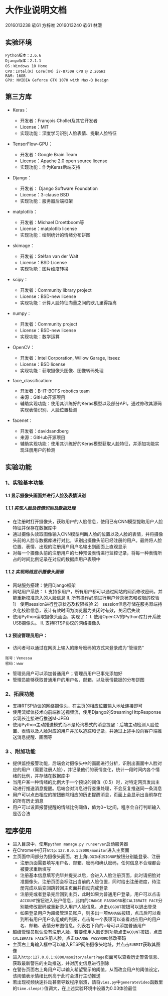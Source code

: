 大作业说明文档
================
2016013238 软61 方梓唯 
2016013240 软61 林灏

## 实验环境

```
Python版本：3.6.6
Django版本：2.1.1
OS：Windows 10 Home
CPU：Intel(R) Core(TM) i7-8750H CPU @ 2.20GHz
RAM: 16GB
GPU: NVIDIA Geforce GTX 1070 with Max-Q Design
```

## 第三方库

* Keras：
  * 开发者：François Chollet及其它开发者
  * License：MIT
  * 实现功能：深度学习识别人脸表情、提取人脸特征

* TensorFlow-GPU：
  * 开发者：Google Brain Team
  * License：Apache 2.0 open source license
  * 实现功能：作为Keras后端支持
* Django：
  * 开发者：	Django Software Foundation
  * License：3-clause BSD
  * 实现功能：服务器后端框架
* matplotlib：	
  * 开发者：Michael Droettboom等
  * License：matplotlib license
  * 实现功能：绘制统计的情绪分布饼图
* skimage：
  * 开发者：Stéfan van der Walt
  * License：BSD License
  * 实现功能：图片维度转换
* scipy：
  * 开发者：Community library project
  * License：BSD-new license
  * 实现功能：计算人脸特征向量之间的欧几里得距离
* numpy：
  * 开发者：Community project
  * License：BSD-new license
  * 实现功能：数学运算
* OpenCV：
  * 开发者：Intel Corporation, Willow Garage, Itseez
  * License：BSD license
  * 实现功能：获取摄像头图像、图像转码处理
* face_classification:
  * 开发者：B-IT-BOTS robotics team
  * 来源：GitHub开源项目
  * 辅助实现功能：使用其训练好的Keras模型以及部分API，通过修改其源码实现表情识别、人脸位置检测
* facenet：
  * 开发者：davidsandberg
  * 来源：GitHub开源项目
  * 辅助实现功能：使用其训练好的Keras模型获取人脸特征，并添加功能实现注册用户的检测

## 实验功能

### 1、实验基本功能

#### 1.1 显示摄像头画面并进行人脸及表情识别

##### 1.1.1 实现人脸及表情识别及数据处理

* 在注册时打开摄像头，获取用户的人脸信息，使用已有CNN模型提取用户人脸特征并保存在数据库中
* 通过摄像头读取图像输入CNN模型判断人脸的位置以及人脸的表情，并将摄像头前的人脸与数据库进行对比，识别出摄像头前已经注册的用户。最终将人脸位置、表情、出现的注册用户用户名输出到画面上直观显示
* 对每一个摄像头前的注册用户的七种预设表情进行监控记录，将每一种表情所占的时间比例记录在对应的数据库用户表项中
##### 1.1.2 实现网络显⽰摄像头画⾯
* ⽹站服务搭建：使⽤Django框架
* ⽹站用户系统：
  I. ⽀持多⽤户，所有⽤户都可以通过⽹站的⽹页修改密码，并能重新校准录入的人脸信息
  II. 所有操作必须进⾏⽤户登录状态和权限的校验
  1） 使⽤session进⾏登录状态及权限校验
  2） session信息存储在服务器端持久化校验信息，设计有效时间为浏览器为关闭时有效，关闭后失效
* 使⽤Python读取摄像头画⾯，实现了：
  I. 使⽤OpenCV的Python库打开系统USB摄像头。
  II. ⽀持RTSP协议的⽹络摄像头

#### 1.2 预设管理员用户：

* 访问者可以通过在网页上输入的账号密码的方式来登录成为“管理员”
```
账号：Venessa
密码：www
```

* 管理员⽤户可以添加普通⽤户；管理员⽤户已事先添加好
* 管理员能够获取普通用户的用户名、邮箱，以及表情数据的分布饼图

### 2、拓展功能

* ⽀持RTSP协议的⽹络摄像头，在主页的相应位置输入地址连接即可
* 使⽤流媒体技术向前端推送视频流，使用Django的StreamingHttpResponse实现长连接进行推送M-JPEG
* 使⽤Python主动推送模式⽽不是轮询模式的消息提醒：后端主动检测人脸位置、表情以及人脸对应的用户并加以追踪和记录，并通过上述手段向客户端推送消息提醒、画面等

### 3 、附加功能

* 提供监控报警功能，后端会对摄像头中的画面进行分析，识别出画面中人脸对应的用户（需要注册人脸），并记录他们的表情变化，统计一段时间内各个情绪的比例，并存储在数据库中
* 当用户某一种情绪的比例大于一个预设的阈值（0.5）时，对特定网页发出主动进行推送消息提醒。后端会对消息进行查重处理，不会反复推送同一条消息
* 用户可以点击相应的按钮删除相应的历史提醒消息，页面上会显示出当前存在的所有历史消息
* 用户可以设置报警提醒的情绪比例阈值，值为0~1之间，程序会自行判断输入是否合法
## 程序使用

* 进入目录中，使用`python manage.py runserver`启动服务器
* 在Chrome中打开`http:127.0.0.1:8000/monitor`进入主页面
* 主页面中间部分为摄像头画面，右上角`LOGIN`和`SIGNUP`按钮分别能登录、注册
  * 注册页面需要填写用户名、邮箱、密码和确认密码，任何信息不合理都会被要求重新填写
  * 注册基本信息填写完毕并提交以后，会进入人脸注册页面，此时请把脸对准摄像头，注册页面会标注出当前的人脸位置，同时给出注册进度，待注册完成以后变回跳转回主页面并自动完成登录
  * 注册完或者登录完后回到主页，此时如果为普通用户登录，用户可以点击`ACCOUNT`按钮进入账户信息，此内的`CHANGE PASSWORD`和`CALIBRATE FACE`分别能修改密码或重新录入用户人脸信息。点击`LOGOUT`按钮可以退出登录
  * 如果登录用户为超级管理员账户，则多出一项`MANAGE`按钮，点击后可以看到所有用户用户名组成的列表，点击每一个表项可以查看对应用户的用户名、邮箱、表情分布图信息。列表右下角的+号可以添加普通用户
* 超级管理员默认没有注册人脸，若要使用人脸识别功能点击`ACOUNT`按钮，点击`CALIBRATE FACE`注册人脸，点击`CHANGE PASSWORD`修改密码 
* 主页右上角输入框中可以输入RTSP网络摄像头地址，并点击`SUBMIT`获取其图像
* 进入`http:127.0.0.1:8000/monitor/alertPage`页面可以查看历史警告信息、获取最新警告的主动推送，并对历史信息进行删除
* 在警告页面右上角用户可以输入希望警示的阈值，从而改变用户的阈值设定，该阈值表示情绪比例高于此时会进行主动推送
* 若出现视频快速抖动甚至导致程序崩溃，请将`vies.py`中`generateVideo`函数里的`time.sleep()`值调大，在上述实验环境中设置为0.03体验最佳